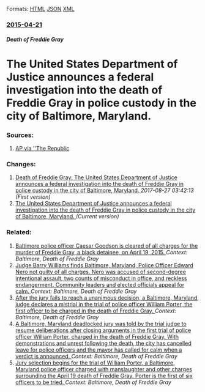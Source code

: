 
Formats: [HTML](/news/2015/04/21/the-united-states-department-of-justice-announces-a-federal-investigation-into-the-death-of-freddie-gray-in-police-custody-in-the-city-of-ba.html)  [JSON](/news/2015/04/21/the-united-states-department-of-justice-announces-a-federal-investigation-into-the-death-of-freddie-gray-in-police-custody-in-the-city-of-ba.json)  [XML](/news/2015/04/21/the-united-states-department-of-justice-announces-a-federal-investigation-into-the-death-of-freddie-gray-in-police-custody-in-the-city-of-ba.xml)  

### [2015-04-21](/news/2015/04/21/index.md)

##### Death of Freddie Gray
# The United States Department of Justice announces a federal investigation into the death of Freddie Gray in police custody in the city of Baltimore, Maryland. 




### Sources:

1. [AP via ''The Republic](http://www.therepublic.com/view/story/9152bca98daf422b86d61630e511ccd3/US--Suspect-Dies-Baltimore)

### Changes:

1. [Death of Freddie Gray: The United States Department of Justice announces a federal investigation into the death of Freddie Gray in police custody in the city of Baltimore, Maryland. ](/news/2015/04/21/death-of-freddie-gray-the-united-states-department-of-justice-announces-a-federal-investigation-into-the-death-of-freddie-gray-in-police-cu.md) _2017-08-27 03:42:13 (First version)_
1. [The United States Department of Justice announces a federal investigation into the death of Freddie Gray in police custody in the city of Baltimore, Maryland. ](/news/2015/04/21/the-united-states-department-of-justice-announces-a-federal-investigation-into-the-death-of-freddie-gray-in-police-custody-in-the-city-of-ba.md) _(Current version)_

### Related:

1. [Baltimore police officer Caesar Goodson is cleared of all charges for the murder of Freddie Gray, a black detainee, on April 19, 2015. ](/news/2016/06/23/baltimore-police-officer-caesar-goodson-is-cleared-of-all-charges-for-the-murder-of-freddie-gray-a-black-detainee-on-april-19-2015.md) _Context: Baltimore, Death of Freddie Gray_
2. [Judge Barry Williams finds Baltimore, Maryland, Police Officer Edward Nero not guilty of all charges. Nero was accused of second-degree intentional assault, two counts of misconduct in office, and reckless endangerment. Community leaders and elected officials appeal for calm. ](/news/2016/05/23/judge-barry-williams-finds-baltimore-maryland-police-officer-edward-nero-not-guilty-of-all-charges-nero-was-accused-of-second-degree-inte.md) _Context: Baltimore, Death of Freddie Gray_
3. [After the jury fails to reach a unanimous decision, a Baltimore, Maryland, judge declares a mistrial in the trial of police officer William Porter, the first officer to be charged in the death of Freddie Gray. ](/news/2015/12/16/after-the-jury-fails-to-reach-a-unanimous-decision-a-baltimore-maryland-judge-declares-a-mistrial-in-the-trial-of-police-officer-william.md) _Context: Baltimore, Death of Freddie Gray_
4. [A Baltimore, Maryland deadlocked jury was told by the trial judge to resume deliberations after closing arguments in the first trial of police officer William Porter, charged in the death of Freddie Gray. With demonstrations and unrest following the death, the city has cancelled leave for police officers and the mayor has called for calm when a verdict is announced. ](/news/2015/12/15/a-baltimore-maryland-deadlocked-jury-was-told-by-the-trial-judge-to-resume-deliberations-after-closing-arguments-in-the-first-trial-of-poli.md) _Context: Baltimore, Death of Freddie Gray_
5. [Jury selection begins for the trial of William Porter, a Baltimore, Maryland police officer charged with manslaughter and other charges surrounding the April 19 death of Freddie Gray. Porter is the first of six officers to be tried. ](/news/2015/11/30/jury-selection-begins-for-the-trial-of-william-porter-a-baltimore-maryland-police-officer-charged-with-manslaughter-and-other-charges-surr.md) _Context: Baltimore, Death of Freddie Gray_
